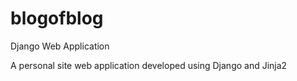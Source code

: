 # blogofblog
Django Web Application

A personal site web application developed using Django and Jinja2 
